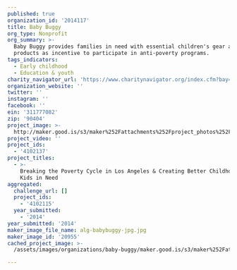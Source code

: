 ```yaml
---
published: true
organization_id: '2014117'
title: Baby Buggy
org_type: Nonprofit
org_summary: >-
  Baby Buggy provides families in need with essential children's gear and
  products as incentive to participate in anti-poverty programs.
tags_indicators:
  - Early childhood
  - Education & youth
charity_navigator_url: 'https://www.charitynavigator.org/index.cfm?bay=search.profile&ein=311777082'
organization_website: ''
twitter: ''
instagram: ''
facebook: ''
ein: '311777082'
zip: '90404'
project_image: >-
  http://maker.good.is/s3/maker%252Fattachments%252Fproject_photos%252Fimages%252F20955%252Fdisplay%252Falg-babybuggy-jpg.jpg=c570x385
project_video: ''
project_ids:
  - '4102137'
project_titles:
  - >-
    Breaking the Poverty Cycle in Los Angeles & Creating Better Childhoods for
    Kids in Need 
aggregated:
  challenge_url: []
  project_ids:
    - '4102115'
  year_submitted:
    - '2014'
year_submitted: '2014'
maker_image_file_name: alg-babybuggy-jpg.jpg
maker_image_id: '20955'
cached_project_image: >-
  /assets/images/organizations/baby-buggy/maker.good.is/s3/maker%252Fattachments%252Fproject_photos%252Fimages%252F20955%252Fdisplay%252Falg-babybuggy-jpg.jpg=c570x385.jpg

---
```

